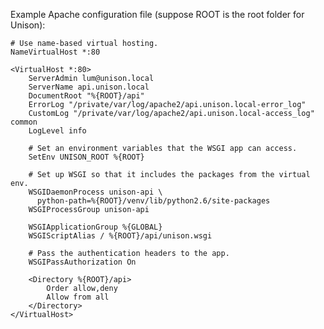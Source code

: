 Example Apache configuration file (suppose ROOT is the root folder for Unison):

    # Use name-based virtual hosting.
    NameVirtualHost *:80

    <VirtualHost *:80>
        ServerAdmin lum@unison.local
        ServerName api.unison.local
        DocumentRoot "%{ROOT}/api"
        ErrorLog "/private/var/log/apache2/api.unison.local-error_log"
        CustomLog "/private/var/log/apache2/api.unison.local-access_log" common
        LogLevel info

        # Set an environment variables that the WSGI app can access.
        SetEnv UNISON_ROOT %{ROOT}

        # Set up WSGI so that it includes the packages from the virtual env.
        WSGIDaemonProcess unison-api \
          python-path=%{ROOT}/venv/lib/python2.6/site-packages
        WSGIProcessGroup unison-api

        WSGIApplicationGroup %{GLOBAL}
        WSGIScriptAlias / %{ROOT}/api/unison.wsgi

        # Pass the authentication headers to the app.
        WSGIPassAuthorization On

        <Directory %{ROOT}/api>
            Order allow,deny
            Allow from all
        </Directory>
    </VirtualHost>
